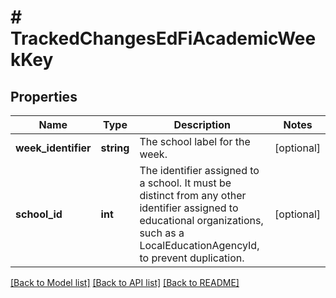 # # TrackedChangesEdFiAcademicWeekKey

## Properties

Name | Type | Description | Notes
------------ | ------------- | ------------- | -------------
**week_identifier** | **string** | The school label for the week. | [optional]
**school_id** | **int** | The identifier assigned to a school. It must be distinct from any other identifier assigned to educational organizations, such as a LocalEducationAgencyId, to prevent duplication. | [optional]

[[Back to Model list]](../../README.md#models) [[Back to API list]](../../README.md#endpoints) [[Back to README]](../../README.md)
